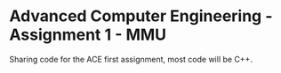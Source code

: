 # Advanced Computer Engineering - Assignment 1 - MMU
Sharing code for the ACE first assignment, most code will be C++.

